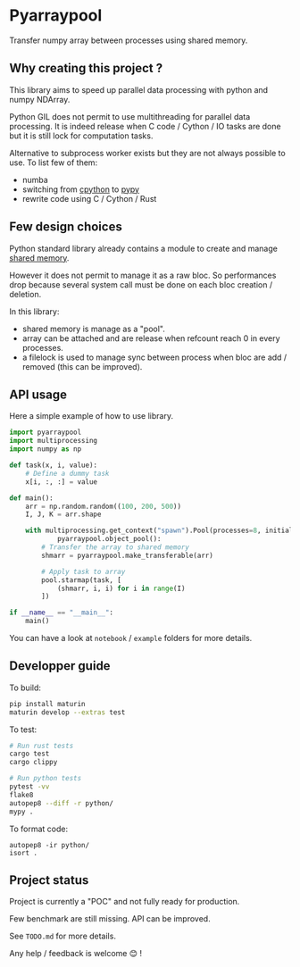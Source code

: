 # Pyarraypool

Transfer numpy array between processes using shared memory.

## Why creating this project ?

This library aims to speed up parallel data processing with python and numpy NDArray.

Python GIL does not permit to use multithreading for parallel data processing.
It is indeed release when C code / Cython / IO tasks are done but it is still lock for computation tasks.

Alternative to subprocess worker exists but they are not always possible to use.
To list few of them:

- numba
- switching from [cpython](https://github.com/python/cpython) to [pypy](https://www.pypy.org/)
- rewrite code using C / Cython / Rust

## Few design choices

Python standard library already contains a module to create and manage [shared memory](https://docs.python.org/3/library/multiprocessing.shared_memory.html).

However it does not permit to manage it as a raw bloc.
So performances drop because several system call must be done on each bloc creation / deletion.

In this library:

- shared memory is manage as a "pool".
- array can be attached and are release when refcount reach 0 in every processes.
- a filelock is used to manage sync between process when bloc are add / removed (this can be improved).

## API usage

Here a simple example of how to use library.

```python
import pyarraypool
import multiprocessing
import numpy as np

def task(x, i, value):
    # Define a dummy task
    x[i, :, :] = value

def main():
    arr = np.random.random((100, 200, 500))
    I, J, K = arr.shape

    with multiprocessing.get_context("spawn").Pool(processes=8, initializer=pyarraypool.start_pool) as pool, \
            pyarraypool.object_pool():
        # Transfer the array to shared memory
        shmarr = pyarraypool.make_transferable(arr)

        # Apply task to array
        pool.starmap(task, [
            (shmarr, i, i) for i in range(I)
        ])

if __name__ == "__main__":
    main()
```

You can have a look at `notebook` / `example` folders for more details.

## Developper guide

To build:

```sh
pip install maturin
maturin develop --extras test
```

To test:

```sh
# Run rust tests
cargo test
cargo clippy

# Run python tests
pytest -vv
flake8
autopep8 --diff -r python/
mypy .
```

To format code:

```
autopep8 -ir python/
isort .
```

## Project status

Project is currently a "POC" and not fully ready for production.

Few benchmark are still missing.
API can be improved.

See `TODO.md` for more details.

Any help / feedback is welcome 😊 !
